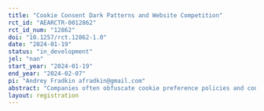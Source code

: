 ```yaml
---
title: "Cookie Consent Dark Patterns and Website Competition"
rct_id: "AEARCTR-0012862"
rct_id_num: "12862"
doi: "10.1257/rct.12862-1.0"
date: "2024-01-19"
status: "in_development"
jel: "nan"
start_year: "2024-01-19"
end_year: "2024-02-07"
pi: "Andrey Fradkin afradkin@gmail.com"
abstract: "Companies often obfuscate cookie preference policies and consent forms in order to nudge users to share their data more than they would otherwise do. These practices, known as “dark patterns,” are pervasive despite their effects being poorly understood. With the use of Webmunk, a browser extension developed for research studies of this type, we explore the effects of dark patterns on consumers’ privacy choices and the effects that such choices have on the type and quantity of ads they receive. We are particularly interested in how the effects of dark patterns differ across large and small companies, and the ensuing firms’ competitive advantage in consumer data."
layout: registration
---
```


